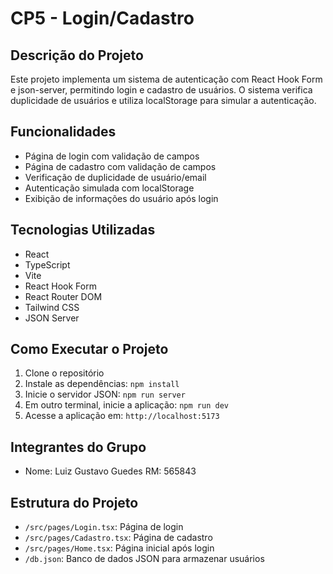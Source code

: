 # CP5 - Login/Cadastro

## Descrição do Projeto
Este projeto implementa um sistema de autenticação com React Hook Form e json-server, permitindo login e cadastro de usuários. O sistema verifica duplicidade de usuários e utiliza localStorage para simular a autenticação.

## Funcionalidades
- Página de login com validação de campos
- Página de cadastro com validação de campos
- Verificação de duplicidade de usuário/email
- Autenticação simulada com localStorage
- Exibição de informações do usuário após login

## Tecnologias Utilizadas
- React
- TypeScript
- Vite
- React Hook Form
- React Router DOM
- Tailwind CSS
- JSON Server

## Como Executar o Projeto
1. Clone o repositório
2. Instale as dependências: `npm install`
3. Inicie o servidor JSON: `npm run server`
4. Em outro terminal, inicie a aplicação: `npm run dev`
5. Acesse a aplicação em: `http://localhost:5173`

## Integrantes do Grupo
- Nome: Luiz Gustavo Guedes RM: 565843

## Estrutura do Projeto
- `/src/pages/Login.tsx`: Página de login
- `/src/pages/Cadastro.tsx`: Página de cadastro
- `/src/pages/Home.tsx`: Página inicial após login
- `/db.json`: Banco de dados JSON para armazenar usuários
